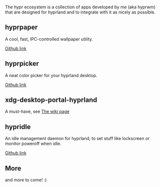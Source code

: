 The hypr ecosystem is a collection of apps developed by me (aka hyprwm)
that are designed for hyprland and to integrate with it as nicely as possible.

## hyprpaper

A cool, fast, IPC-controlled wallpaper utility.

[Github link](https://github.com/hyprwm/hyprpaper)

## hyprpicker

A neat color picker for your hyprland desktop.

[Github link](https://github.com/hyprwm/hyprpicker)

## xdg-desktop-portal-hyprland

A must-have, see [The wiki page](../Hyprland-desktop-portal)

## hypridle

An idle management daemon for hyprland, to set stuff like lockscreen or monitor poweroff when idle.

[Github link](https://github.com/hyprwm/hypridle)

## More

and more to come! :)
